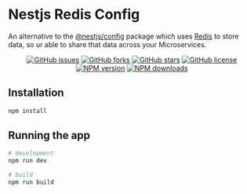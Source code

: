# Nestjs Redis Config

An alternative to the [@nestjs/config](https://github.com/nestjs/config) package which uses [Redis](https://github.com/redis/redis) to store data, so ur able to share that data across your Microservices.

<p align="center">
  <a href="https://github.com/uhmpasterig/nest-redis-config/issues"><img src="https://img.shields.io/github/issues/uhmpasterig/nest-redis-config" alt="GitHub issues"></a>
  <a href="https://github.com/uhmpasterig/nest-redis-config/network"><img src="https://img.shields.io/github/forks/uhmpasterig/nest-redis-config" alt="GitHub forks"></a>
  <a href="https://github.com/uhmpasterig/nest-redis-config/stargazers"><img src="https://img.shields.io/github/stars/uhmpasterig/nest-redis-config" alt="GitHub stars"></a>
  <a href="https://github.com/uhmpasterig/nest-redis-config/blob/master/LICENSE"><img src="https://img.shields.io/github/license/uhmpasterig/nest-redis-config" alt="GitHub license"></a>
  <a href="https://www.npmjs.com/package/nest-redis-config"><img src="https://img.shields.io/npm/v/nest-redis-config" alt="NPM version"></a>
  <a href="https://www.npmjs.com/package/nest-redis-config"><img src="https://img.shields.io/npm/dm/nest-redis-config" alt="NPM downloads"></a>
</p>

## Installation

```bash
npm install
```

## Running the app

```bash
# development
npm run dev

# build
npm run build
```
